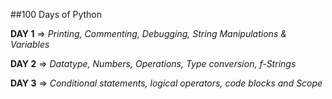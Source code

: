 ##100 Days of Python

**DAY 1** => _Printing, Commenting, Debugging, String Manipulations & Variables_

**DAY 2** => _Datatype, Numbers, Operations, Type conversion, f-Strings_

**DAY 3** => _Conditional statements, logical operators, code blocks and Scope_